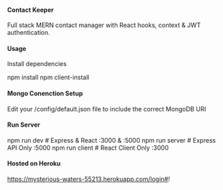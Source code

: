 #### Contact Keeper

Full stack MERN contact manager with React hooks, context & JWT authentication.

#### Usage

Install dependencies

npm install
npm client-install

#### Mongo Conenction Setup

Edit your /config/default.json file to include the correct MongoDB URI

#### Run Server

npm run dev # Express & React :3000 & :5000
npm run server # Express API Only :5000
npm run client # React Client Only :3000


#### Hosted on Heroku 

https://mysterious-waters-55213.herokuapp.com/login#!

